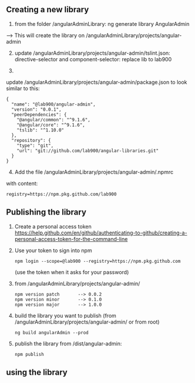 ## Creating a new library

1) from the folder /angularAdminLibrary:
ng generate library AngularAdmin

--> This will create the library on /angularAdminLibrary/projects/angular-admin

2) update /angularAdminLibrary/projects/angular-admin/tslint.json:
directive-selector and component-selector: replace lib to lab900

3)
update /angularAdminLibrary/projects/angular-admin/package.json to look similar to this:

```
{
  "name": "@lab900/angular-admin",
  "version": "0.0.1",
  "peerDependencies": {
    "@angular/common": "^9.1.6",
    "@angular/core": "^9.1.6",
    "tslib": "^1.10.0"
  },
  "repository": {
    "type": "git",
    "url": "git://github.com/lab900/angular-libraries.git"
  }
}
````
4) Add the file /angularAdminLibrary/projects/angular-admin/.npmrc

with content:
```
registry=https://npm.pkg.github.com/lab900
```

## Publishing the library
1) Create a personal access token
    https://help.github.com/en/github/authenticating-to-github/creating-a-personal-access-token-for-the-command-line

2) Use your token to sign into npm
    ```
    npm login --scope=@lab900 --registry=https://npm.pkg.github.com
    ```
    (use the token when it asks for your password)

3) from /angularAdminLibrary/projects/angular-admin/
    ```
    npm version patch       --> 0.0.2
    npm version minor       --> 0.1.0
    npm version major       --> 1.0.0
    ```

4) build the library you want to publish
(from /angularAdminLibrary/projects/angular-admin/ or from root)
    ```
    ng build angularAdmin --prod
    ```

5) publish the library
    from /dist/angular-admin:
    ```
    npm publish
    ```

## using the library

